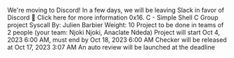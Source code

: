 
We're moving to Discord!
In a few days, we will be leaving Slack in favor of Discord 🎉
Click here for more information
0x16. C - Simple Shell
C
Group project
Syscall
 By: Julien Barbier
 Weight: 10
 Project to be done in teams of 2 people (your team: Njoki Njoki, Anaclate Ndeda)
 Project will start Oct 4, 2023 6:00 AM, must end by Oct 18, 2023 6:00 AM
 Checker will be released at Oct 17, 2023 3:07 AM
 An auto review will be launched at the deadline
